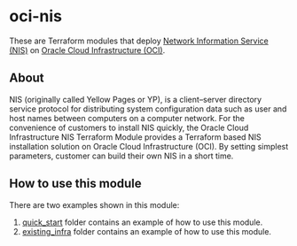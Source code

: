 # oci-nis
These are Terraform modules that deploy [Network Information Service (NIS)](https://en.wikipedia.org/wiki/Network_Information_Service) on [Oracle Cloud Infrastructure (OCI)](https://cloud.oracle.com/en_US/cloud-infrastructure).

## About
NIS (originally called Yellow Pages or YP), is a client–server directory service protocol for distributing system configuration data such as user and host names between computers on a computer network. For the convenience of customers to install NIS quickly, the Oracle Cloud Infrastructure NIS Terraform Module provides a Terraform based NIS installation solution on Oracle Cloud Infrastructure (OCI). By setting simplest parameters, customer can build their own NIS in a short time.

## How to use this module
There are two examples shown in this module:
1. [quick_start](./examples/quick_start) folder contains an example of how to use this module.
2. [existing_infra](./examples/existing_infra) folder contains an example of how to use this module.
